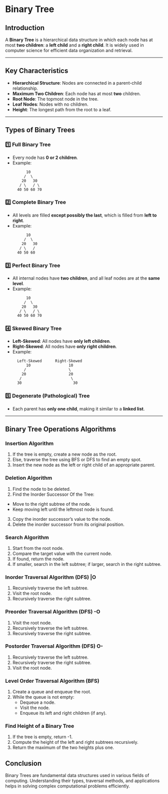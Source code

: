 # Binary Tree

## Introduction
A **Binary Tree** is a hierarchical data structure in which each node has at most **two children**: a **left child** and a **right child**. It is widely used in computer science for efficient data organization and retrieval.

---

## Key Characteristics
- **Hierarchical Structure**: Nodes are connected in a parent-child relationship.
- **Maximum Two Children**: Each node has at most **two** children.
- **Root Node**: The topmost node in the tree.
- **Leaf Nodes**: Nodes with no children.
- **Height**: The longest path from the root to a leaf.

---

## Types of Binary Trees

### **1️⃣ Full Binary Tree**
- Every node has **0 or 2 children**.
- Example:
  ```plaintext
        10
       /  \
      20   30
     / \   / \
    40 50 60 70
  ```

### **2️⃣ Complete Binary Tree**
- All levels are filled **except possibly the last**, which is filled from **left to right**.
- Example:
  ```plaintext
        10
       /  \
      20   30
     / \   /
    40 50 60
  ```

### **3️⃣ Perfect Binary Tree**
- All internal nodes have **two children**, and all leaf nodes are at the **same level**.
- Example:
  ```plaintext
        10
       /  \
      20   30
     / \   / \
    40 50 60 70
  ```

### **4️⃣ Skewed Binary Tree**
- **Left-Skewed**: All nodes have **only left children**.
- **Right-Skewed**: All nodes have **only right children**.
- Example:
  ```plaintext
    Left-Skewed      Right-Skewed
        10                 10
       /                   \
      20                   20
     /                      \
    30                       30
  ```

### **5️⃣ Degenerate (Pathological) Tree**
- Each parent has **only one child**, making it similar to a **linked list**.

---

## Binary Tree Operations Algorithms

### **Insertion Algorithm**
1. If the tree is empty, create a new node as the root.
2. Else, traverse the tree using BFS or DFS to find an empty spot.
3. Insert the new node as the left or right child of an appropriate parent.

### **Deletion Algorithm**
1. Find the node to be deleted.
2. Find the Inorder Successor Of the Tree:
  - Move to the right subtree of the node.
  - Keep moving left until the leftmost node is found.
3. Copy the inorder successor’s value to the node.
4. Delete the inorder successor from its original position.

### **Search Algorithm**
1. Start from the root node.
2. Compare the target value with the current node.
3. If found, return the node.
4. If smaller, search in the left subtree; if larger, search in the right subtree.

### **Inorder Traversal Algorithm (DFS) |O**
1. Recursively traverse the left subtree.
2. Visit the root node.
3. Recursively traverse the right subtree.

### **Preorder Traversal Algorithm (DFS) -O**
1. Visit the root node.
2. Recursively traverse the left subtree.
3. Recursively traverse the right subtree.

### **Postorder Traversal Algorithm (DFS) O-**
1. Recursively traverse the left subtree.
2. Recursively traverse the right subtree.
3. Visit the root node.

### **Level Order Traversal Algorithm (BFS)**
1. Create a queue and enqueue the root.
2. While the queue is not empty:
   - Dequeue a node.
   - Visit the node.
   - Enqueue its left and right children (if any).

### **Find Height of a Binary Tree**
1. If the tree is empty, return -1.
2. Compute the height of the left and right subtrees recursively.
3. Return the maximum of the two heights plus one.

## Conclusion
Binary Trees are fundamental data structures used in various fields of computing. Understanding their types, traversal methods, and applications helps in solving complex computational problems efficiently.

